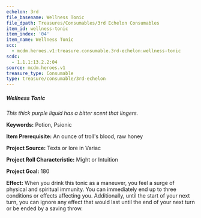 ```yaml
---
echelon: 3rd
file_basename: Wellness Tonic
file_dpath: Treasures/Consumables/3rd Echelon Consumables
item_id: wellness-tonic
item_index: '04'
item_name: Wellness Tonic
scc:
  - mcdm.heroes.v1:treasure.consumable.3rd-echelon:wellness-tonic
scdc:
  - 1.1.1:13.2.2:04
source: mcdm.heroes.v1
treasure_type: Consumable
type: treasure/consumable/3rd-echelon
---
```


##### Wellness Tonic

*This thick purple liquid has a bitter scent that lingers.*

**Keywords:** Potion, Psionic

**Item Prerequisite:** An ounce of troll's blood, raw honey

**Project Source:** Texts or lore in Variac

**Project Roll Characteristic:** Might or Intuition

**Project Goal:** 180

**Effect:** When you drink this tonic as a maneuver, you feel a surge of physical and spiritual immunity. You can immediately end up to three conditions or effects affecting you. Additionally, until the start of your next turn, you can ignore any effect that would last until the end of your next turn or be ended by a saving throw.
